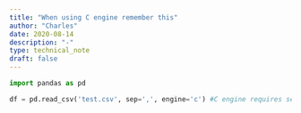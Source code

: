 ```yaml
---
title: "When using C engine remember this"
author: "Charles"
date: 2020-08-14
description: "-"
type: technical_note
draft: false
---
```


```python
import pandas as pd
```


```python
df = pd.read_csv('test.csv', sep=',', engine='c') #C engine requires separator else use python engine
```
